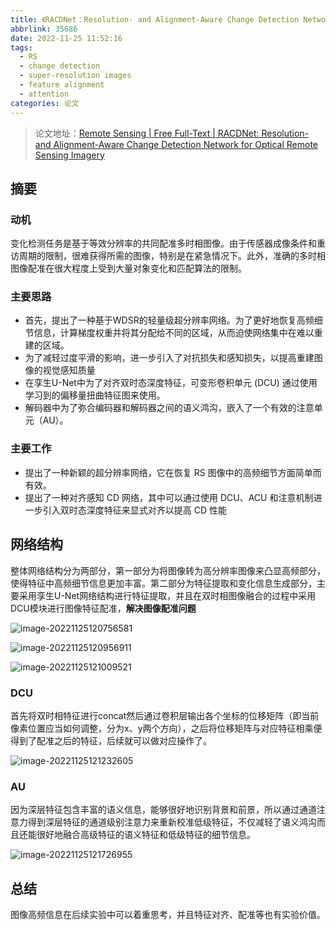 ```yaml
---
title: 《RACDNet：Resolution- and Alignment-Aware Change Detection Network for Optical Remote Sensing Imagery》笔记
abbrlink: 35686
date: 2022-11-25 11:52:16
tags:
  - RS
  - change detection
  - super-resolution images
  - feature alignment
  - attention
categories: 论文
---
```


> 论文地址：[Remote Sensing | Free Full-Text | RACDNet: Resolution- and Alignment-Aware Change Detection Network for Optical Remote Sensing Imagery](https://www.mdpi.com/2072-4292/14/18/4527)



## 摘要

### 动机

变化检测任务是基于等效分辨率的共同配准多时相图像。由于传感器成像条件和重访周期的限制，很难获得所需的图像，特别是在紧急情况下。此外，准确的多时相图像配准在很大程度上受到大量对象变化和匹配算法的限制。

### 主要思路

- 首先，提出了一种基于WDSR的轻量级超分辨率网络。为了更好地恢复高频细节信息，计算梯度权重并将其分配给不同的区域，从而迫使网络集中在难以重建的区域。
- 为了减轻过度平滑的影响，进一步引入了对抗损失和感知损失，以提高重建图像的视觉感知质量
- 在孪生U-Net中为了对齐双时态深度特征，可变形卷积单元 (DCU) 通过使用学习到的偏移量扭曲特征图来使用。
- 解码器中为了弥合编码器和解码器之间的语义鸿沟，嵌入了一个有效的注意单元（AU）。



### 主要工作

- 提出了一种新颖的超分辨率网络，它在恢复 RS 图像中的高频细节方面简单而有效。
- 提出了一种对齐感知 CD 网络，其中可以通过使用 DCU、ACU 和注意机制进一步引入双时态深度特征来显式对齐以提高 CD 性能



## 网络结构

整体网络结构分为两部分，第一部分为将图像转为高分辨率图像来凸显高频部分，使得特征中高频细节信息更加丰富。第二部分为特征提取和变化信息生成部分，主要采用孪生U-Net网络结构进行特征提取，并且在双时相图像融合的过程中采用DCU模块进行图像特征配准，**解决图像配准问题**

![image-20221125120756581](https://gitee.com/qingy735/blogimg/raw/master/img/image-20221125120756581.png)





![image-20221125120956911](https://gitee.com/qingy735/blogimg/raw/master/img/image-20221125120956911.png)







![image-20221125121009521](https://gitee.com/qingy735/blogimg/raw/master/img/image-20221125121009521.png)



### DCU

首先将双时相特征进行concat然后通过卷积层输出各个坐标的位移矩阵（即当前像素位置应当如何调整，分为x、y两个方向），之后将位移矩阵与对应特征相乘便得到了配准之后的特征，后续就可以做对应操作了。

![image-20221125121232605](https://gitee.com/qingy735/blogimg/raw/master/img/image-20221125121232605.png)

### AU

因为深层特征包含丰富的语义信息，能够很好地识别背景和前景，所以通过通道注意力得到深层特征的通道级别注意力来重新校准低级特征，不仅减轻了语义鸿沟而且还能很好地融合高级特征的语义特征和低级特征的细节信息。

![image-20221125121726955](https://gitee.com/qingy735/blogimg/raw/master/img/image-20221125121726955.png)



## 总结

图像高频信息在后续实验中可以着重思考，并且特征对齐、配准等也有实验价值。





